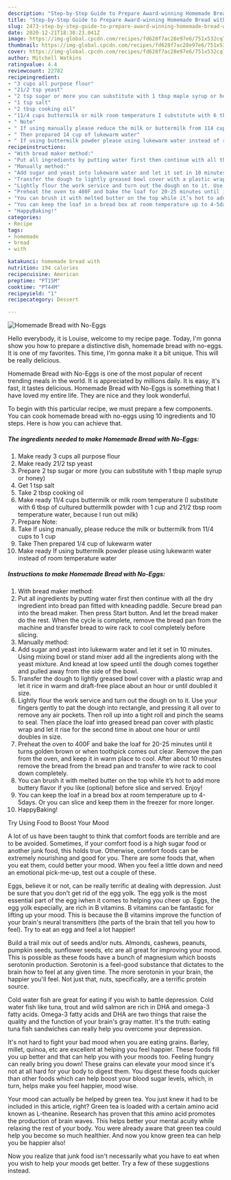 ```yaml
---
description: "Step-by-Step Guide to Prepare Award-winning Homemade Bread with No-Eggs"
title: "Step-by-Step Guide to Prepare Award-winning Homemade Bread with No-Eggs"
slug: 2473-step-by-step-guide-to-prepare-award-winning-homemade-bread-with-no-eggs
date: 2020-12-21T18:38:23.041Z
image: https://img-global.cpcdn.com/recipes/fd628f7ac28e97e6/751x532cq70/homemade-bread-with-no-eggs-recipe-main-photo.jpg
thumbnail: https://img-global.cpcdn.com/recipes/fd628f7ac28e97e6/751x532cq70/homemade-bread-with-no-eggs-recipe-main-photo.jpg
cover: https://img-global.cpcdn.com/recipes/fd628f7ac28e97e6/751x532cq70/homemade-bread-with-no-eggs-recipe-main-photo.jpg
author: Mitchell Watkins
ratingvalue: 4.4
reviewcount: 22782
recipeingredient:
- "3 cups all purpose flour"
- "21/2 tsp yeast"
- "2 tsp sugar or more you can substitute with 1 tbsp maple syrup or honey"
- "1 tsp salt"
- "2 tbsp cooking oil"
- "11/4 cups buttermilk or milk room temperature I substitute with 6 tbsp of cultured buttermilk powder with 1 cup and 212 tbsp room temperature water because I run out milk"
- " Note"
- " If using manually please reduce the milk or buttermilk from 114 cups to 1 cup"
- " Then prepared 14 cup of lukewarm water"
- " If using buttermilk powder please using lukewarm water instead of room temperature water"
recipeinstructions:
- "With bread maker method:"
- "Put all ingredients by putting water first then continue with all the dry ingredient into bread pan fitted with kneading paddle. Secure bread pan into the bread maker. Then press Start button. And let the bread maker do the rest. When the cycle is complete, remove the bread pan from the machine and transfer bread to wire rack to cool completely before slicing."
- "Manually method:"
- "Add sugar and yeast into lukewarm water and let it set in 10 minutes. Using mixing bowl or stand mixer add all the ingredients along with the yeast mixture. And knead at low speed until the dough comes together and pulled away from the side of the bowl."
- "Transfer the dough to lightly greased bowl cover with a plastic wrap and let it rice in warm and draft-free place about an hour or until doubled it size."
- "Lightly flour the work service and turn out the dough on to it. Use your fingers gently to pat the dough into rectangle, and pressing it all over to remove any air pockets. Then roll up into a tight roll and pinch the seams to seal. Then place the loaf into greased bread pan cover with plastic wrap and let it rise for the second time in about one hour or until doubles in size."
- "Preheat the oven to 400F and bake the loaf for 20-25 minutes until it turns golden brown or when toothpick comes out clear. Remove the pan from the oven, and keep it in warm place to cool. After about 10 minutes remove the bread from the bread pan and transfer to wire rack to cool down completely."
- "You can brush it with melted butter on the top while it’s hot to add more buttery flavor if you like (optional) before slice and served. Enjoy!"
- "You can keep the loaf in a bread box at room temperature up to 4-5days. Or you can slice and keep them in the freezer for more longer."
- "HappyBaking!"
categories:
- Recipe
tags:
- homemade
- bread
- with

katakunci: homemade bread with 
nutrition: 194 calories
recipecuisine: American
preptime: "PT15M"
cooktime: "PT44M"
recipeyield: "1"
recipecategory: Dessert

---
```



![Homemade Bread with No-Eggs](https://img-global.cpcdn.com/recipes/fd628f7ac28e97e6/751x532cq70/homemade-bread-with-no-eggs-recipe-main-photo.jpg)

Hello everybody, it is Louise, welcome to my recipe page. Today, I'm gonna show you how to prepare a distinctive dish, homemade bread with no-eggs. It is one of my favorites. This time, I'm gonna make it a bit unique. This will be really delicious.

Homemade Bread with No-Eggs is one of the most popular of recent trending meals in the world. It is appreciated by millions daily. It is easy, it's fast, it tastes delicious. Homemade Bread with No-Eggs is something that I have loved my entire life. They are nice and they look wonderful.




To begin with this particular recipe, we must prepare a few components. You can cook homemade bread with no-eggs using 10 ingredients and 10 steps. Here is how you can achieve that.

<!--inarticleads1-->

##### The ingredients needed to make Homemade Bread with No-Eggs:

1. Make ready 3 cups all purpose flour
1. Make ready 21/2 tsp yeast
1. Prepare 2 tsp sugar or more (you can substitute with 1 tbsp maple syrup or honey)
1. Get 1 tsp salt
1. Take 2 tbsp cooking oil
1. Make ready 11/4 cups buttermilk or milk room temperature (I substitute with 6 tbsp of cultured buttermilk powder with 1 cup and 21/2 tbsp room temperature water, because I run out milk)
1. Prepare  Note:
1. Take  If using manually, please reduce the milk or buttermilk from 11/4 cups to 1 cup
1. Take  Then prepared 1/4 cup of lukewarm water
1. Make ready  If using buttermilk powder please using lukewarm water instead of room temperature water




<!--inarticleads2-->

##### Instructions to make Homemade Bread with No-Eggs:

1. With bread maker method:
1. Put all ingredients by putting water first then continue with all the dry ingredient into bread pan fitted with kneading paddle. Secure bread pan into the bread maker. Then press Start button. And let the bread maker do the rest. When the cycle is complete, remove the bread pan from the machine and transfer bread to wire rack to cool completely before slicing.
1. Manually method:
1. Add sugar and yeast into lukewarm water and let it set in 10 minutes. Using mixing bowl or stand mixer add all the ingredients along with the yeast mixture. And knead at low speed until the dough comes together and pulled away from the side of the bowl.
1. Transfer the dough to lightly greased bowl cover with a plastic wrap and let it rice in warm and draft-free place about an hour or until doubled it size.
1. Lightly flour the work service and turn out the dough on to it. Use your fingers gently to pat the dough into rectangle, and pressing it all over to remove any air pockets. Then roll up into a tight roll and pinch the seams to seal. Then place the loaf into greased bread pan cover with plastic wrap and let it rise for the second time in about one hour or until doubles in size.
1. Preheat the oven to 400F and bake the loaf for 20-25 minutes until it turns golden brown or when toothpick comes out clear. Remove the pan from the oven, and keep it in warm place to cool. After about 10 minutes remove the bread from the bread pan and transfer to wire rack to cool down completely.
1. You can brush it with melted butter on the top while it’s hot to add more buttery flavor if you like (optional) before slice and served. Enjoy!
1. You can keep the loaf in a bread box at room temperature up to 4-5days. Or you can slice and keep them in the freezer for more longer.
1. HappyBaking!




Try Using Food to Boost Your Mood


A lot of us have been taught to think that comfort foods are terrible and are to be avoided. Sometimes, if your comfort food is a high sugar food or another junk food, this holds true. Otherwise, comfort foods can be extremely nourishing and good for you. There are some foods that, when you eat them, could better your mood. When you feel a little down and need an emotional pick-me-up, test out a couple of these.

Eggs, believe it or not, can be really terrific at dealing with depression. Just be sure that you don't get rid of the egg yolk. The egg yolk is the most essential part of the egg iwhen it comes to helping you cheer up. Eggs, the egg yolk especially, are rich in B vitamins. B vitamins can be fantastic for lifting up your mood. This is because the B vitamins improve the function of your brain's neural transmitters (the parts of the brain that tell you how to feel). Try to eat an egg and feel a lot happier!

Build a trail mix out of seeds and/or nuts. Almonds, cashews, peanuts, pumpkin seeds, sunflower seeds, etc are all great for improving your mood. This is possible as these foods have a bunch of magnesium which boosts serotonin production. Serotonin is a feel-good substance that dictates to the brain how to feel at any given time. The more serotonin in your brain, the happier you'll feel. Not just that, nuts, specifically, are a terrific protein source.

Cold water fish are great for eating if you wish to battle depression. Cold water fish like tuna, trout and wild salmon are rich in DHA and omega-3 fatty acids. Omega-3 fatty acids and DHA are two things that raise the quality and the function of your brain's gray matter. It's the truth: eating tuna fish sandwiches can really help you overcome your depression. 

It's not hard to fight your bad mood when you are eating grains. Barley, millet, quinoa, etc are excellent at helping you feel happier. These foods fill you up better and that can help you with your moods too. Feeling hungry can really bring you down! These grains can elevate your mood since it's not at all hard for your body to digest them. You digest these foods quicker than other foods which can help boost your blood sugar levels, which, in turn, helps make you feel happier, mood wise.

Your mood can actually be helped by green tea. You just knew it had to be included in this article, right? Green tea is loaded with a certain amino acid known as L-theanine. Research has proven that this amino acid promotes the production of brain waves. This helps better your mental acuity while relaxing the rest of your body. You were already aware that green tea could help you become so much healthier. And now you know green tea can help you be happier also!

Now you realize that junk food isn't necessarily what you have to eat when you wish to help your moods get better. Try  a few  of  these  suggestions  instead.

